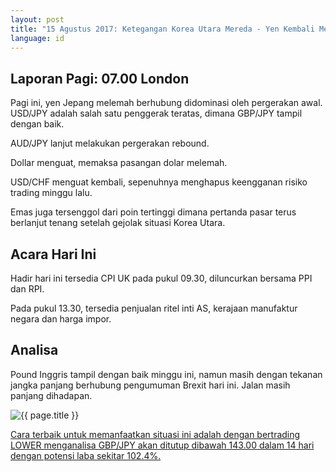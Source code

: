 ```yaml
---
layout: post
title: "15 Agustus 2017: Ketegangan Korea Utara Mereda - Yen Kembali Menguat"
language: id
---
```

## Laporan Pagi: 07.00 London

Pagi ini, yen Jepang melemah berhubung didominasi oleh pergerakan awal. USD/JPY adalah salah satu penggerak teratas, dimana GBP/JPY tampil dengan baik.

AUD/JPY lanjut melakukan pergerakan rebound.

Dollar menguat, memaksa pasangan dolar melemah.

USD/CHF menguat kembali, sepenuhnya menghapus keengganan risiko trading minggu lalu.

Emas juga tersenggol dari poin tertinggi dimana pertanda pasar terus berlanjut tenang setelah gejolak situasi Korea Utara.

## Acara Hari Ini

Hadir hari ini tersedia CPI UK pada pukul 09.30, diluncurkan bersama PPI dan RPI.

Pada pukul 13.30, tersedia penjualan ritel inti AS, kerajaan manufaktur negara dan harga impor.

## Analisa

Pound Inggris tampil dengan baik minggu ini, namun masih dengan tekanan jangka panjang berhubung pengumuman Brexit hari ini. Jalan masih panjang dihadapan.

<img src="{{ site.url }}/images/id-15-aug-17.png" alt="{{ page.title }}" title="{{ page.title }}">

<a href="%LINK%%?currency=USD& market=forex&underlying=frxGBPJPY&formname=higherlower&duration_amount=14&duration_units=d&amount=10&amount_type=payout&expiry_type=duration&barrier=143" target="_blank">Cara terbaik untuk memanfaatkan situasi ini adalah dengan bertrading LOWER menganalisa GBP/JPY akan ditutup dibawah 143.00 dalam 14 hari dengan potensi laba sekitar 102.4%.</a>